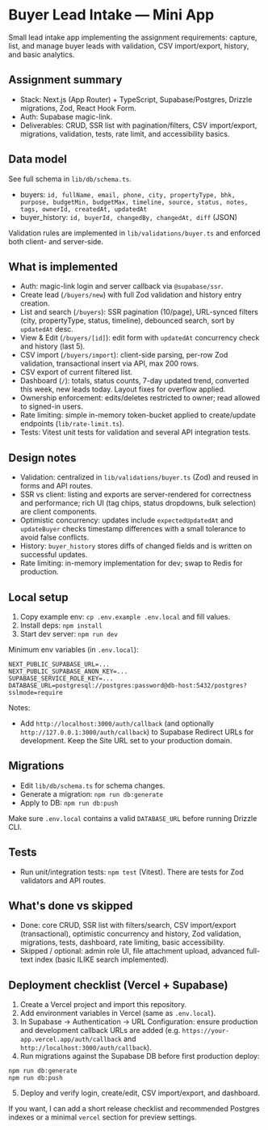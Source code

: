 # Buyer Lead Intake — Mini App

Small lead intake app implementing the assignment requirements: capture, list, and manage buyer leads with validation, CSV import/export, history, and basic analytics.

## Assignment summary

- Stack: Next.js (App Router) + TypeScript, Supabase/Postgres, Drizzle migrations, Zod, React Hook Form.
- Auth: Supabase magic-link.
- Deliverables: CRUD, SSR list with pagination/filters, CSV import/export, migrations, validation, tests, rate limit, and accessibility basics.

## Data model

See full schema in `lib/db/schema.ts`.

- buyers: `id, fullName, email, phone, city, propertyType, bhk, purpose, budgetMin, budgetMax, timeline, source, status, notes, tags, ownerId, createdAt, updatedAt`
- buyer_history: `id, buyerId, changedBy, changedAt, diff` (JSON)

Validation rules are implemented in `lib/validations/buyer.ts` and enforced both client- and server-side.

## What is implemented

- Auth: magic-link login and server callback via `@supabase/ssr`.
- Create lead (`/buyers/new`) with full Zod validation and history entry creation.
- List and search (`/buyers`): SSR pagination (10/page), URL-synced filters (city, propertyType, status, timeline), debounced search, sort by `updatedAt` desc.
- View & Edit (`/buyers/[id]`): edit form with `updatedAt` concurrency check and history (last 5).
- CSV import (`/buyers/import`): client-side parsing, per-row Zod validation, transactional insert via API, max 200 rows.
- CSV export of current filtered list.
- Dashboard (`/`): totals, status counts, 7-day updated trend, converted this week, new leads today. Layout fixes for overflow applied.
- Ownership enforcement: edits/deletes restricted to owner; read allowed to signed-in users.
- Rate limiting: simple in-memory token-bucket applied to create/update endpoints (`lib/rate-limit.ts`).
- Tests: Vitest unit tests for validation and several API integration tests.

## Design notes

- Validation: centralized in `lib/validations/buyer.ts` (Zod) and reused in forms and API routes.
- SSR vs client: listing and exports are server-rendered for correctness and performance; rich UI (tag chips, status dropdowns, bulk selection) are client components.
- Optimistic concurrency: updates include `expectedUpdatedAt` and `updateBuyer` checks timestamp differences with a small tolerance to avoid false conflicts.
- History: `buyer_history` stores diffs of changed fields and is written on successful updates.
- Rate limiting: in-memory implementation for dev; swap to Redis for production.

## Local setup

1. Copy example env: `cp .env.example .env.local` and fill values.
2. Install deps: `npm install`
3. Start dev server: `npm run dev`

Minimum env variables (in `.env.local`):

```
NEXT_PUBLIC_SUPABASE_URL=...
NEXT_PUBLIC_SUPABASE_ANON_KEY=...
SUPABASE_SERVICE_ROLE_KEY=...
DATABASE_URL=postgresql://postgres:password@db-host:5432/postgres?sslmode=require
```

Notes:

- Add `http://localhost:3000/auth/callback` (and optionally `http://127.0.0.1:3000/auth/callback`) to Supabase Redirect URLs for development. Keep the Site URL set to your production domain.

## Migrations

- Edit `lib/db/schema.ts` for schema changes.
- Generate a migration: `npm run db:generate`
- Apply to DB: `npm run db:push`

Make sure `.env.local` contains a valid `DATABASE_URL` before running Drizzle CLI.

## Tests

- Run unit/integration tests: `npm test` (Vitest). There are tests for Zod validators and API routes.

## What's done vs skipped

- Done: core CRUD, SSR list with filters/search, CSV import/export (transactional), optimistic concurrency and history, Zod validation, migrations, tests, dashboard, rate limiting, basic accessibility.
- Skipped / optional: admin role UI, file attachment upload, advanced full-text index (basic ILIKE search implemented).

## Deployment checklist (Vercel + Supabase)

1. Create a Vercel project and import this repository.
2. Add environment variables in Vercel (same as `.env.local`).
3. In Supabase → Authentication → URL Configuration: ensure production and development callback URLs are added (e.g. `https://your-app.vercel.app/auth/callback` and `http://localhost:3000/auth/callback`).
4. Run migrations against the Supabase DB before first production deploy:

```
npm run db:generate
npm run db:push
```

5. Deploy and verify login, create/edit, CSV import/export, and dashboard.

If you want, I can add a short release checklist and recommended Postgres indexes or a minimal `vercel` section for preview settings.
